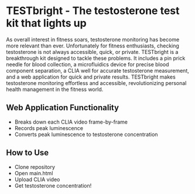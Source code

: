 # TESTbright - The testosterone test kit that lights up
As overall interest in fitness soars, testosterone monitoring has become more relevant than ever. Unfortunately for fitness enthusiasts, checking testosterone is not always accessible, quick, or private. TESTbright is a breakthrough kit designed to tackle these problems. It includes a pin prick needle for blood collection, a microfluidics device for precise blood component separation, a CLIA well for accurate testosterone measurement, and a web application for quick and private results. TESTbright makes testosterone monitoring effortless and accessible, revolutionizing personal health management in the fitness world.

## Web Application Functionality
  - Breaks down each CLIA video frame-by-frame
  - Records peak luminescence
  - Converts peak luminescence to testosterone concentration

## How to Use
  - Clone repository
  - Open main.html
  - Upload CLIA video
  - Get testosterone concentration!

